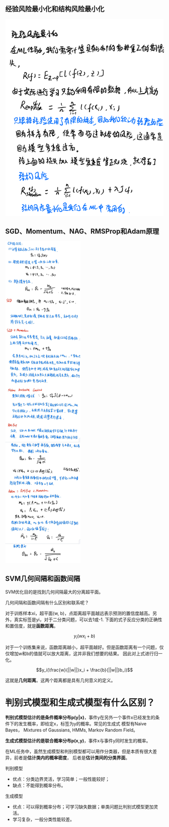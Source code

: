 ## 经验风险最小化和结构风险最小化

![](https://github.com/Deep-Learning-Studyroom/offer/blob/master/pictures/risk.jpg) 

## SGD、Momentum、NAG、RMSProp和Adam原理

![](https://github.com/Deep-Learning-Studyroom/offer/blob/master/pictures/gd.jpg) 

## SVM几何间隔和函数间隔

SVM优化目的是找到几何间隔最大的分离超平面。

几何间隔和函数间隔有什么区别和联系呢？

对于训练样本xi，超平面(w, b)，点距离超平面越远表示预测的置信度越高。另外，真实标签是yi，对于二分类问题，可以去1或-1.
下面的式子反应分类的正确性和置信度，就是**函数距离**。

$$y_i(wx_i + b)$$

对于一个训练集来说，函数距离越小，超平面越好。但是函数距离有一个问题，仅仅增加w和b的值就可以放大距离，这并非我们想要的结果。
因此对上式进行归一化。

$$y_i(\frac{w}{||w||}x_i + \frac{b}{||w||}b_i)$$

这就是**几何距离**。这两个距离都是具有几何意义的定义。

# 判别式模型和生成式模型有什么区别？

**判别式模型估计的是条件概率分布p(y|x)**，事件y在另外一个事件x已经发生的条件下的发生概率，即给定x，标签为y的概率。常见的生成式
模型有Naive Bayes， Mixtures of Gaussians, HMMs, Markov Random Field。

**生成式模型估计的是联合概率分布p(x,y)**，事件x与事件y同时发生的概率。

在ML任务中，虽然生成模型和判别模型都可以用作分类器，但是本质有很大差异，前者是**估计类内的概率密度**，
后者是**估计类间的分类界面**。

判别模型    
- 优点：分类边界灵活，学习简单；一般性能较好；
- 缺点：不能得到概率分布。

生成模型
- 优点：可以得到概率分布；可学习缺失数据；单类问题比判别式模型更加灵活。
- 学习复杂，一般分类性能较差。


